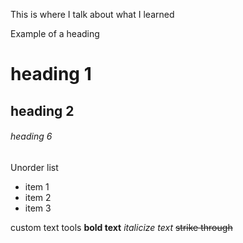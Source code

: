 This is where I talk about what I learned 

Example of a heading
# heading 1
## heading 2
###### heading 6 

Unorder list
- item 1
- item 2
- item 3 

custom text tools
**bold text** 
*italicize text* 
~~strike through~~ 
